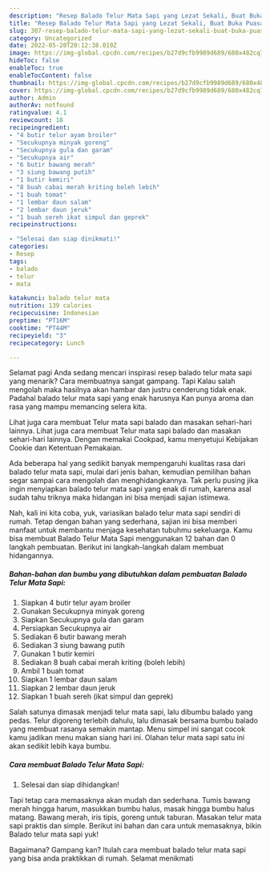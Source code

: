 ```yaml
---
description: "Resep Balado Telur Mata Sapi yang Lezat Sekali, Buat Buka Puasa}"
title: "Resep Balado Telur Mata Sapi yang Lezat Sekali, Buat Buka Puasa}"
slug: 307-resep-balado-telur-mata-sapi-yang-lezat-sekali-buat-buka-puasa
category: Uncategorized
date: 2022-05-20T20:12:38.019Z
image: https://img-global.cpcdn.com/recipes/b27d9cfb9989d689/680x482cq70/balado-telur-mata-sapi-foto-resep-utama.jpg
hideToc: false
enableToc: true
enableTocContent: false
thumbnail: https://img-global.cpcdn.com/recipes/b27d9cfb9989d689/680x482cq70/balado-telur-mata-sapi-foto-resep-utama.jpg
cover: https://img-global.cpcdn.com/recipes/b27d9cfb9989d689/680x482cq70/balado-telur-mata-sapi-foto-resep-utama.jpg
author: Admin
authorAv: notfound
ratingvalue: 4.1
reviewcount: 18
recipeingredient:
- "4 butir telur ayam broiler"
- "Secukupnya minyak goreng"
- "Secukupnya gula dan garam"
- "Secukupnya air"
- "6 butir bawang merah"
- "3 siung bawang putih"
- "1 butir kemiri"
- "8 buah cabai merah kriting boleh lebih"
- "1 buah tomat"
- "1 lembar daun salam"
- "2 lembar daun jeruk"
- "1 buah sereh ikat simpul dan geprek"
recipeinstructions:

- "Selesai dan siap dinikmati!"
categories:
- Resep
tags:
- balado
- telur
- mata

katakunci: balado telur mata 
nutrition: 139 calories
recipecuisine: Indonesian
preptime: "PT16M"
cooktime: "PT44M"
recipeyield: "3"
recipecategory: Lunch

---
```



Selamat pagi Anda sedang mencari inspirasi resep balado telur mata sapi yang menarik? Cara membuatnya sangat gampang. Tapi Kalau salah mengolah maka hasilnya akan hambar dan justru cenderung tidak enak. Padahal balado telur mata sapi yang enak harusnya Kan punya aroma dan rasa yang mampu memancing selera kita.


Lihat juga cara membuat Telur mata sapi balado dan masakan sehari-hari lainnya. Lihat juga cara membuat Telur mata sapi balado dan masakan sehari-hari lainnya. Dengan memakai Cookpad, kamu menyetujui Kebijakan Cookie dan Ketentuan Pemakaian.

Ada beberapa hal yang sedikit banyak mempengaruhi kualitas rasa dari balado telur mata sapi, mulai dari jenis bahan, kemudian pemilihan bahan segar sampai cara mengolah dan menghidangkannya. Tak perlu pusing jika ingin menyiapkan balado telur mata sapi yang enak di rumah, karena asal sudah tahu triknya maka hidangan ini bisa menjadi sajian istimewa.


Nah, kali ini kita coba, yuk, variasikan balado telur mata sapi sendiri di rumah. Tetap dengan bahan yang sederhana, sajian ini bisa memberi manfaat untuk membantu menjaga kesehatan tubuhmu sekeluarga. Kamu bisa membuat Balado Telur Mata Sapi menggunakan 12 bahan dan 0 langkah pembuatan. Berikut ini langkah-langkah dalam membuat hidangannya.

<!--inarticleads1-->

##### Bahan-bahan dan bumbu yang dibutuhkan dalam pembuatan Balado Telur Mata Sapi:

1. Siapkan 4 butir telur ayam broiler
1. Gunakan Secukupnya minyak goreng
1. Siapkan Secukupnya gula dan garam
1. Persiapkan Secukupnya air
1. Sediakan 6 butir bawang merah
1. Sediakan 3 siung bawang putih
1. Gunakan 1 butir kemiri
1. Sediakan 8 buah cabai merah kriting (boleh lebih)
1. Ambil 1 buah tomat
1. Siapkan 1 lembar daun salam
1. Siapkan 2 lembar daun jeruk
1. Siapkan 1 buah sereh (ikat simpul dan geprek)


Salah satunya dimasak menjadi telur mata sapi, lalu dibumbu balado yang pedas. Telur digoreng terlebih dahulu, lalu dimasak bersama bumbu balado yang membuat rasanya semakin mantap. Menu simpel ini sangat cocok kamu jadikan menu makan siang hari ini. Olahan telur mata sapi satu ini akan sedikit lebih kaya bumbu. 

<!--inarticleads2-->

##### Cara membuat Balado Telur Mata Sapi:


1. Selesai dan siap dihidangkan!

Tapi tetap cara memasaknya akan mudah dan sederhana. Tumis bawang merah hingga harum, masukkan bumbu halus, masak hingga bumbu halus matang. Bawang merah, iris tipis, goreng untuk taburan. Masakan telur mata sapi praktis dan simple. Berikut ini bahan dan cara untuk memasaknya, bikin Balado telur mata sapi yuk! 

Bagaimana? Gampang kan? Itulah cara membuat balado telur mata sapi yang bisa anda praktikkan di rumah. Selamat menikmati
